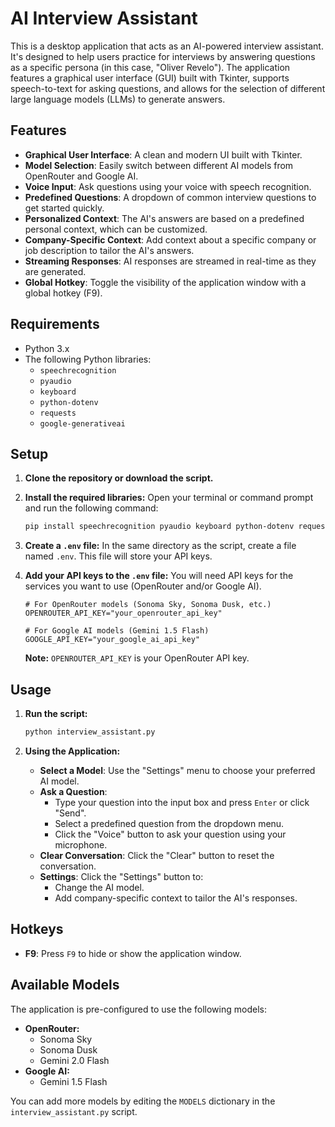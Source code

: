 # AI Interview Assistant

This is a desktop application that acts as an AI-powered interview assistant. It's designed to help users practice for interviews by answering questions as a specific persona (in this case, "Oliver Revelo"). The application features a graphical user interface (GUI) built with Tkinter, supports speech-to-text for asking questions, and allows for the selection of different large language models (LLMs) to generate answers.

## Features

- **Graphical User Interface**: A clean and modern UI built with Tkinter.
- **Model Selection**: Easily switch between different AI models from OpenRouter and Google AI.
- **Voice Input**: Ask questions using your voice with speech recognition.
- **Predefined Questions**: A dropdown of common interview questions to get started quickly.
- **Personalized Context**: The AI's answers are based on a predefined personal context, which can be customized.
- **Company-Specific Context**: Add context about a specific company or job description to tailor the AI's answers.
- **Streaming Responses**: AI responses are streamed in real-time as they are generated.
- **Global Hotkey**: Toggle the visibility of the application window with a global hotkey (F9).

## Requirements

- Python 3.x
- The following Python libraries:
  - `speechrecognition`
  - `pyaudio`
  - `keyboard`
  - `python-dotenv`
  - `requests`
  - `google-generativeai`

## Setup

1.  **Clone the repository or download the script.**

2.  **Install the required libraries:**
    Open your terminal or command prompt and run the following command:
    ```bash
    pip install speechrecognition pyaudio keyboard python-dotenv requests google-generativeai
    ```

3.  **Create a `.env` file:**
    In the same directory as the script, create a file named `.env`. This file will store your API keys.

4.  **Add your API keys to the `.env` file:**
    You will need API keys for the services you want to use (OpenRouter and/or Google AI).

    ```env
    # For OpenRouter models (Sonoma Sky, Sonoma Dusk, etc.)
    OPENROUTER_API_KEY="your_openrouter_api_key"

    # For Google AI models (Gemini 1.5 Flash)
    GOOGLE_API_KEY="your_google_ai_api_key"
    ```
    **Note:** `OPENROUTER_API_KEY` is your OpenRouter API key.

## Usage

1.  **Run the script:**
    ```bash
    python interview_assistant.py
    ```

2.  **Using the Application:**
    - **Select a Model**: Use the "Settings" menu to choose your preferred AI model.
    - **Ask a Question**:
        - Type your question into the input box and press `Enter` or click "Send".
        - Select a predefined question from the dropdown menu.
        - Click the "Voice" button to ask your question using your microphone.
    - **Clear Conversation**: Click the "Clear" button to reset the conversation.
    - **Settings**: Click the "Settings" button to:
        - Change the AI model.
        - Add company-specific context to tailor the AI's responses.

## Hotkeys

-   **F9**: Press `F9` to hide or show the application window.

## Available Models

The application is pre-configured to use the following models:

-   **OpenRouter:**
    -   Sonoma Sky
    -   Sonoma Dusk
    -   Gemini 2.0 Flash
-   **Google AI:**
    -   Gemini 1.5 Flash

You can add more models by editing the `MODELS` dictionary in the `interview_assistant.py` script.

